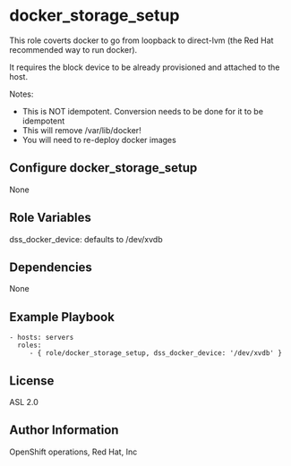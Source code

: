 docker_storage_setup
=========
This role coverts docker to go from loopback to direct-lvm (the Red Hat recommended way to run docker).

It requires the block device to be already provisioned and attached to the host.

  Notes:
  * This is NOT idempotent. Conversion needs to be done for it to be idempotent
  * This will remove /var/lib/docker!
  * You will need to re-deploy docker images

Configure docker_storage_setup
------------

None

Role Variables
--------------

dss_docker_device: defaults to /dev/xvdb

Dependencies
------------

None

Example Playbook
----------------

    - hosts: servers
      roles:
         - { role/docker_storage_setup, dss_docker_device: '/dev/xvdb' }

License
-------

ASL 2.0

Author Information
------------------

OpenShift operations, Red Hat, Inc
